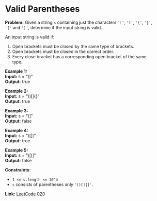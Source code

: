 # Valid Parentheses

**Problem:**
Given a string `s` containing just the characters `'('`, `')'`, `'{'`, `'}'`, `'['` and `']'`, determine if the input string is valid.

An input string is valid if:
1. Open brackets must be closed by the same type of brackets.
2. Open brackets must be closed in the correct order.
3. Every close bracket has a corresponding open bracket of the same type.

**Example 1:**  
**Input:** s = "()"  
**Output:** true

**Example 2:**  
**Input:** s = "()[]{}"  
**Output:** true

**Example 3:**  
**Input:** s = "(]"  
**Output:** false

**Example 4:**  
**Input:** s = "([])"  
**Output:** true

**Example 5:**  
**Input:** s = "([)]"  
**Output:** false

**Constraints:**
- `1 <= s.length <= 10^4`
- `s` consists of parentheses only `'()[]{}'`.

**Link:** [LeetCode 020](https://leetcode.com/problems/valid-parentheses/)
